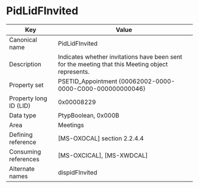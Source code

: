 # PidLidFInvited

| Key | Value |
|---|---|
| Canonical name | PidLidFInvited |
| Description | Indicates whether invitations have been sent for the meeting that this Meeting object represents. |
| Property set | PSETID_Appointment {00062002-0000-0000-C000-000000000046} |
| Property long ID (LID) | 0x00008229 |
| Data type | PtypBoolean, 0x000B |
| Area | Meetings |
| Defining reference | [MS-OXOCAL] section 2.2.4.4 |
| Consuming references | [MS-OXCICAL], [MS-XWDCAL] |
| Alternate names | dispidFInvited |
